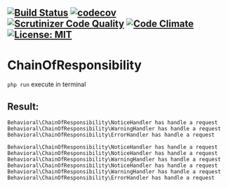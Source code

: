 [![Build Status](https://travis-ci.org/Jagepard/PhpDesignPatterns-ChainOfResponsibility.svg?branch=master)](https://travis-ci.org/Jagepard/PhpDesignPatterns-ChainOfResponsibility)
[![codecov](https://codecov.io/gh/Jagepard/PhpDesignPatterns-ChainOfResponsibility/branch/master/graph/badge.svg)](https://codecov.io/gh/Jagepard/PhpDesignPatterns-ChainOfResponsibility)
[![Scrutinizer Code Quality](https://scrutinizer-ci.com/g/Jagepard/PhpDesignPatterns-ChainOfResponsibility/badges/quality-score.png?b=master)](https://scrutinizer-ci.com/g/Jagepard/PhpDesignPatterns-ChainOfResponsibility/?branch=master)
[![Code Climate](https://codeclimate.com/github/Jagepard/PhpDesignPatterns-ChainOfResponsibility/badges/gpa.svg)](https://codeclimate.com/github/Jagepard/PhpDesignPatterns-ChainOfResponsibility)
[![License: MIT](https://img.shields.io/badge/license-MIT-498e7f.svg)](https://mit-license.org/)
-----

# ChainOfResponsibility 
```php run``` execute in terminal

## Result:
```
Behavioral\ChainOfResponsibility\NoticeHandler has handle a request
Behavioral\ChainOfResponsibility\WarningHandler has handle a request
Behavioral\ChainOfResponsibility\ErrorHandler has handle a request

Behavioral\ChainOfResponsibility\NoticeHandler has handle a request
Behavioral\ChainOfResponsibility\NoticeHandler has handle a request
Behavioral\ChainOfResponsibility\WarningHandler has handle a request
Behavioral\ChainOfResponsibility\NoticeHandler has handle a request
Behavioral\ChainOfResponsibility\WarningHandler has handle a request
Behavioral\ChainOfResponsibility\ErrorHandler has handle a request
```
